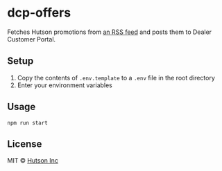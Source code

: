 # dcp-offers

Fetches Hutson promotions from [an RSS feed](https://www.hutsoninc.com/offers-rss.xml) and posts them to Dealer Customer Portal.

## Setup

1. Copy the contents of `.env.template` to a `.env` file in the root directory
2. Enter your environment variables

## Usage

`npm run start`

## License

MIT © [Hutson Inc](https://www.hutsoninc.com)